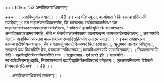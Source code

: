 +++
title = "53 अनाविष्काराधिकरणम्"

+++
।। अनाविष्कुर्वन्नन्वयात्् ।। 49 ।। सङ्गतिः स्फुटा, बाल्योपादाने किं कामचारादिकमपि उपादेयम््? उत माहात्म्यानाविष्करणमेव, किं बाल्यशब्दः सर्वबालककर्मपरः? उत माहात्म्यानाविष्काररूपबालस्वभावविशेषपरः, "नाविरतः' इत्यादिश्रुतिः किं बाल्यशब्दस्य अनाविष्कारपरतामवगमयति, नेति न चेत्सर्वबालकर्मपरतया बाल्यशब्दस्य कामचारादेरुपादेयत्वम््, अवगमयति चेत््- अनाविष्कारपरतया बाल्यशब्दस्य दम्भादिराहित्यमेव उपादयं स्यात्् । ननु कथं रागप्राप्तस्य कामचारादेर्विधेयत्वशङ्का, नैवं रागप्राप्तर्तुगमनादेर्नियमाथर्ं विदानदर्शनात््, ॠतुगमनं नान्यत्र निषिद्धम््, रागप्राप्तं कथं विधेयमिति चेन्न, पशवालम्भनविधानवद्् बाल्यविधानस्यापि सम्भावितत्वात्् । नियमशास्त्राणि चेति - ब्रह्मविद्यतिरिक्त्तविषयाणीति भावः । राद्धान्तमाह - एवं प्राप्ते इति । बलस्येति - स्वभावोऽभिजनशुध्द्यादिः, नियमशास्त्राणां ब्रह्मविद्यातिरिक्त्तविषयत्वं परिहृतम््, एतदाश्रमनिष्ठस्य विशेषतो नियमदर्शनादित्यर्थः ।। 49 ।।

।। अनाविष्काराधिकरणं समाप्तम्् ।।

